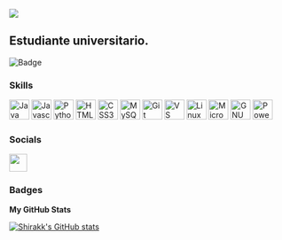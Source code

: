 ![](https://user-images.githubusercontent.com/18350557/176309783-0785949b-9127-417c-8b55-ab5a4333674e.gif)

Estudiante universitario.
---------------------------------------


<!--- <a href="https://www.twitter.com/Shirak_2045" target="_blank" rel="noreferrer"><img
src="https://img.shields.io/twitter/follow/Shirak_2045?logo=twitter&style=for-the-badge&color=0891b2&labelColor=1c1917"
/></a> <a href="https://www.github.com/Shirakk" target="_blank" rel="noreferrer"><img
src="https://img.shields.io/github/followers/Shirakk?logo=github&style=for-the-badge&color=0891b2&labelColor=1c1917" /></a> 
--->
![Badge](https://bit.ly/icom-badge)

### Skills

<p align="left">
<a href="https://www.java.com" target="_blank" rel="noreferrer"><img src="https://cdn.svglogos.dev/logos/java.svg" width="36" height="36" alt="Java" title="Java"/></a>
<a href="https://developer.mozilla.org/en-US/docs/Web/JavaScript" target="_blank" rel="noreferrer"><img src="https://cdn.svglogos.dev/logos/javascript.svg" width="36" height="36" alt="Javascript" title="JavaScript"/></a>
<a href="https://www.python.org/" target="_blank" rel="noreferrer"><img src="https://cdn.svglogos.dev/logos/python.svg" width="36" height="36" alt="Python" title="Python"/></a>
<a href="https://developer.mozilla.org/en-US/docs/Glossary/HTML5" target="_blank" rel="noreferrer"><img src="https://cdn.svglogos.dev/logos/html-5.svg" width="36" height="36" alt="HTML5" title="HTML5"/></a>
<a href="https://www.w3.org/TR/CSS/#css" target="_blank" rel="noreferrer"><img src="https://cdn.svglogos.dev/logos/css-3.svg" width="36" height="36" alt="CSS3" title="CSS3"/></a>
<a href="https://www.mysql.com/" target="_blank" rel="noreferrer"><img src="https://cdn.svglogos.dev/logos/mysql-icon.svg" width="36" height="36" alt="MySQL" title="MySQL"/></a>
<a href="https://git-scm.com/" target="_blank" rel="noreferrer"><img src="https://cdn.svglogos.dev/logos/git-icon.svg" width="36" height="36" alt="Git" title="Git"/></a>
<a href="https://code.visualstudio.com/" target="_blank" rel="noreferrer"><img src="https://cdn.worldvectorlogo.com/logos/visual-studio-code-1.svg" width="36" height="36" alt="VS Code" title="VS Code"/></a> 
<a href="https://www.linux.org" target="_blank" rel="noreferrer"><img src="https://cdn.svglogos.dev/logos/linux-tux.svg" width="36" height="36" alt="Linux" title="Linux"/></a>
<a href="https://www.microsoft.com/en-us/windows/?r=1" target="_blank" rel="noreferrer"><img src="https://cdn.svglogos.dev/logos/microsoft-windows-icon.svg" width="36" height="36" alt="Microsoft Windows" title="Windows"/></a>
<a href="https://www.gnu.org/software/bash/" target="_blank" rel="noreferrer"><img src="https://cdn.svglogos.dev/logos/bash-icon.svg" width="36" height="36" alt="GNU Bash" title="GNU Bash"/></a> 
<a href="https://learn.microsoft.com/en-us/powershell/?view=powershell-7.5" target="_blank" rel="noreferrer"><img src="https://cdn.worldvectorlogo.com/logos/powershell.svg" width="36" height="36" alt="PowerShell" title="PowerShell"/></a>
</p>


### Socials

<p align="left"><a href="https://www.linkedin.com/in/santiago-catriman/" target="_blank" rel="noreferrer"> <picture> <source media="(prefers-color-scheme: dark)" srcset="https://cdn.svglogos.dev/logos/linkedin-icon.svg" /> <source media="(prefers-color-scheme: light)" srcset="https://cdn.svglogos.dev/logos/linkedin-icon.svg" /> <img src="https://cdn.svglogos.dev/logos/linkedin-icon.svg" width="32" height="32" /> </picture> </a></p>

### Badges

<b>My GitHub Stats</b>

<a href="http://www.github.com/Shirakk"><img src="https://github-readme-stats.vercel.app/api?username=Shirakk&show_icons=true&hide=&count_private=true&title_color=84cc16&text_color=ffffff&icon_color=84cc16&bg_color=1c1917&hide_border=true&show_icons=true" alt="Shirakk's GitHub stats" /></a>

<!---
<a href="http://www.github.com/Shirakk"><img src="https://github-readme-streak-stats.herokuapp.com/?user=Shirakk&stroke=ffffff&background=1c1917&ring=84cc16&fire=84cc16&currStreakNum=ffffff&currStreakLabel=84cc16&sideNums=ffffff&sideLabels=ffffff&dates=ffffff&hide_border=true" /></a>
--->

<!---
<a href="http://www.github.com/Shirakk"><img src="https://github-readme-activity-graph.cyclic.app/graph?username=Shirakk&bg_color=1c1917&color=ffffff&line=facc15&point=ffffff&area_color=1c1917&area=true&hide_border=true&custom_title=GitHub%20Commits%20Graph" alt="GitHub Commits Graph" /></a>
--->
